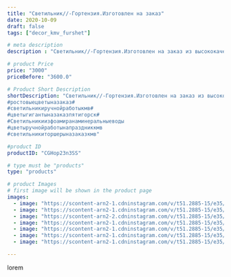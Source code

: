 ```yaml
---
title: "Светильник//-Гортензия.Изготовлен на заказ"
date: 2020-10-09
draft: false
tags: ["decor_kmv_furshet"]

# meta description
description : "Светильник//-Гортензия.Изготовлен на заказ из высококачественного материала.Изолон//- у него много преимуществ, такие как легкость, эластичность , непромокаемос"

# product Price
price: "3000"
priceBefore: "3600.0"

# Product Short Description
shortDescription: "Светильник//-Гортензия.Изготовлен на заказ из высококачественного материала.Изолон//- у него много преимуществ, такие как легкость, эластичность , непромокаемость.Не имеет никаких запахов,по лепесткам можно пройтись влажность салфеткой.Очень эффектно смотрится в ночи.
#ростовыецветыназаказ#
#светильникиручнойработыкмв#
#цветыгигантыназаказпятигорск#
#Светильникиизфоамиранаминеральныеводы
#цветыручнойработынапраздниккмв
#светильникиторшерыназаказкмв"

#product ID
productID: "CGHop23n3SS"

# type must be "products"
type: "products"

# product Images
# first image will be shown in the product page
images:
  - image: "https://scontent-arn2-1.cdninstagram.com/v/t51.2885-15/e35/p1080x1080/120998929_1041753613009530_1850286899006867984_n.jpg?tp=1&_nc_ht=scontent-arn2-1.cdninstagram.com&_nc_cat=106&_nc_ohc=1ay7PJ312QYAX8pTsMB&oh=60112b475c256448ebadcdd2bcf9065a&oe=606AB400&ig_cache_key=MjQxNjA3ODUyMDQ3MDkzODUwMg%3D%3D.2"
  - image: "https://scontent-arn2-1.cdninstagram.com/v/t51.2885-15/e35/p1080x1080/120993714_798861757595337_2451551246300976174_n.jpg?tp=1&_nc_ht=scontent-arn2-1.cdninstagram.com&_nc_cat=109&_nc_ohc=5n_Sf3B88_gAX-mQMXL&oh=e1ed1d31c408b177262a2ac3d69e971c&oe=606A69E6&ig_cache_key=MjQxNjA3ODUyMDUxMjc3ODg3NA%3D%3D.2"
  - image: "https://scontent-arn2-2.cdninstagram.com/v/t51.2885-15/e35/p1080x1080/121174822_355623652454453_8992573841584418656_n.jpg?tp=1&_nc_ht=scontent-arn2-2.cdninstagram.com&_nc_cat=105&_nc_ohc=K9phTYL41EMAX8Dg0Qh&oh=cadec05e153d146bd39d7760a5eef318&oe=606BF2AC&ig_cache_key=MjQxNjA3ODUyMDQ3OTMxOTA4Mw%3D%3D.2"
  - image: "https://scontent-arn2-1.cdninstagram.com/v/t51.2885-15/e35/p1080x1080/121146323_3372562099501771_6173763331633870763_n.jpg?tp=1&_nc_ht=scontent-arn2-1.cdninstagram.com&_nc_cat=107&_nc_ohc=OkSa0ShexJwAX8w9Wq7&oh=77b1fd63582ba403dfb441e64cb2ea0a&oe=606B56CA&ig_cache_key=MjQxNjA3ODUyMDUyMTIyMjI3Nw%3D%3D.2"
  - image: "https://scontent-arn2-1.cdninstagram.com/v/t51.2885-15/e35/p1080x1080/120996695_175068590867995_1797427670178214947_n.jpg?tp=1&_nc_ht=scontent-arn2-1.cdninstagram.com&_nc_cat=107&_nc_ohc=pfXWV6nrc3AAX-zy3Av&oh=3c4a697b2db4a458a16fe09e1292f383&oe=606CE462&ig_cache_key=MjQxNjA3ODUyMDQ5NTk4OTk1Mw%3D%3D.2"
  - image: "https://scontent-arn2-1.cdninstagram.com/v/t51.2885-15/e35/p1080x1080/120997221_1263347034014901_5594571285849328032_n.jpg?tp=1&_nc_ht=scontent-arn2-1.cdninstagram.com&_nc_cat=109&_nc_ohc=iJFgiW1mmagAX8ySKaV&oh=094f228fcf6cecd7933ea96be4eb5784&oe=606D4D07&ig_cache_key=MjQxNjA3ODUyMDUwNDM1ODg4Mg%3D%3D.2"
  - image: "https://scontent-arn2-1.cdninstagram.com/v/t51.2885-15/e35/p1080x1080/120996472_439653853674982_8775462902379872720_n.jpg?tp=1&_nc_ht=scontent-arn2-1.cdninstagram.com&_nc_cat=110&_nc_ohc=oigOE9S1KioAX-ka_d_&oh=094b26ca3bd82ec9124f2a0f7c7e6a5d&oe=606D33AC&ig_cache_key=MjQxNjA3ODUyMDUzNzg5MTA4Mw%3D%3D.2"

---
```

lorem
